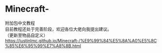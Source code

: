 # Minecraft-
附加包中文教程  
目前教程还处于完善阶段，欢迎各位大佬向我提出建议。  
（更新至物品自定义） 
https://justinlmc.github.io/Minecraft-/%E9%99%84%E5%8A%A0%E5%8C%85%E6%95%99%E7%A8%8B.html  
